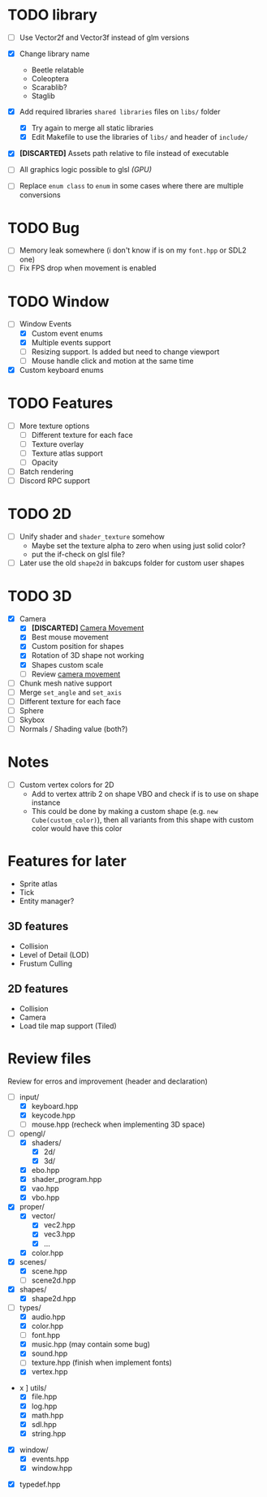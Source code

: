 # TODO library
- [ ] Use Vector2f and Vector3f instead of glm versions
- [x] Change library name
	+ Beetle relatable
	+ Coleoptera
	+ Scarablib?
	+ Staglib
- [x] Add required libraries `shared libraries` files on `libs/` folder
	+ [x] Try again to merge all static libraries
	+ [x] Edit Makefile to use the libraries of `libs/` and header of `include/`
- [x] **[DISCARTED]** Assets path relative to file instead of executable

- [ ] All graphics logic possible to glsl *(GPU)*
- [ ] Replace `enum class` to `enum` in some cases where there are multiple conversions

# TODO Bug
- [ ] Memory leak somewhere (i don't know if is on my `font.hpp` or SDL2 one)
- [ ] Fix FPS drop when movement is enabled

# TODO Window
- [ ] Window Events
	+ [X] Custom event enums
	+ [X] Multiple events support
	+ [ ] Resizing support. Is added but need to change viewport
	+ [ ] Mouse handle click and motion at the same time
- [x] Custom keyboard enums

# TODO Features
- [ ] More texture options
	+ [ ] Different texture for each face
	+ [ ] Texture overlay
	+ [ ] Texture atlas support
	+ [ ] Opacity
- [ ] Batch rendering
- [ ] Discord RPC support

# TODO 2D
- [ ] Unify shader and `shader_texture` somehow
	+ Maybe set the texture alpha to zero when using just solid color?
	+ put the if-check on glsl file?
- [ ] Later use the old `shape2d` in bakcups folder for custom user shapes

# TODO 3D
- [x] Camera
	+ [X] **[DISCARTED]** [Camera Movement](https://github.com/vaaako/Vakraft/blob/main/src/main/java/com/magenta/main/Game.java#L121)
	+ [X] Best mouse movement
	+ [X] Custom position for shapes
	+ [X] Rotation of 3D shape not working
	+ [X] Shapes custom scale
	+ [ ] Review [camera movement](https://github.com/swr06/Minecraft/blob/master/Source/Core/Camera.cpp)
- [ ] Chunk mesh native support
- [ ] Merge `set_angle` and `set_axis`
- [ ] Different texture for each face
- [ ] Sphere
- [ ] Skybox
- [ ] Normals / Shading value (both?)

# Notes
- [ ] Custom vertex colors for 2D
	+ Add to vertex attrib 2 on shape VBO and check if is to use on shape instance
	+ This could be done by making a custom shape (e.g. `new Cube(custom_color)`), then all variants from this shape with custom color would have this color



# Features for later
- Sprite atlas
- Tick
- Entity manager?

## 3D features
- Collision
- Level of Detail (LOD)
- Frustum Culling

## 2D features
- Collision
- Camera
- Load tile map support (Tiled)

# Review files
Review for erros and improvement (header and declaration)

- [ ] input/
	+ [x] keyboard.hpp
	+ [x] keycode.hpp
	+ [ ] mouse.hpp (recheck when implementing 3D space)
- [ ] opengl/
	+ [x] shaders/
		* [x] 2d/
		* [x] 3d/
	+ [x] ebo.hpp
	+ [x] shader_program.hpp
	+ [x] vao.hpp
	+ [x] vbo.hpp
- [x] proper/
	+ [x] vector/
		* [x] vec2.hpp
		* [x] vec3.hpp
		* [x] ...
	+ [x] color.hpp
- [x] scenes/
	+ [x] scene.hpp
	+ [ ] scene2d.hpp
- [x] shapes/
	+ [x] shape2d.hpp
- [ ] types/
	+ [x] audio.hpp
	+ [x] color.hpp
	+ [ ] font.hpp
	+ [x] music.hpp (may contain some bug)
	+ [x] sound.hpp
	+ [ ] texture.hpp (finish when implement fonts)
	+ [x] vertex.hpp
- x ] utils/
	+ [x] file.hpp
	+ [x] log.hpp
	+ [x] math.hpp
	+ [x] sdl.hpp
	+ [x] string.hpp
- [x] window/
	+ [x] events.hpp
	+ [x] window.hpp
+ [x] typedef.hpp
